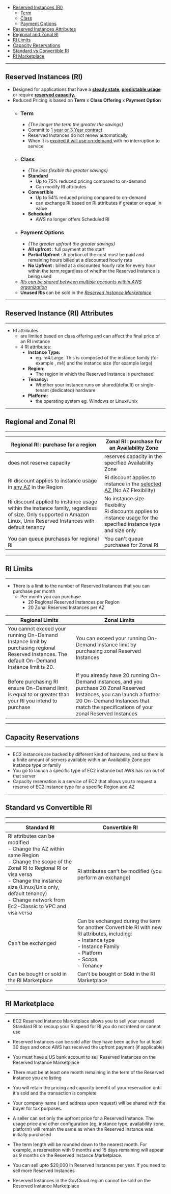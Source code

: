 - [Reserved Instances (RI)](#reserved-instances-ri)
    - [Term](#term)
    - [Class](#class)
    - [Payment Options](#payment-options)
- [Reserved Instances Attributes](#reserved-instance-ri-attributes)
- [Regional and Zonal RI](#regional-and-zonal-ri)
- [RI Limits](#ri-limits)
- [Capacity Reservations](#capacity-reservations)
- [Standard vs Convertible RI](#standard-vs-convertible-ri)
- [RI Marketplace](#ri-marketplace)

---
## Reserved Instances (RI)

- Designed for applications that have a <b><u> steady state,</u> <u> predictable usage</u> </b> or require <b><u> reserved capacity.</u> </b>
- Reduced Pricing is based on <b> Term</b> x <b>Class Offering </b> x <b>Payment Option </b>
    - ### Term
        - <i>{The longer the term the greater the savings}</i>
        - Commit to <u> 1 year  or 3 Year contract </u>
        - Reserved Instances do not renew automatically
        - When it is <u> expired it will use on-demand </u> with no interruption to service
    - ### Class 
        - <i> {The less flexible the greater savings} </i>
        - <b> Standard </b>
            - Up to 75% reduced pricing compared to on-demand
            - Can modify RI attributes
        - <b> Convertible </b>
            - Up to 54% reduced pricing compared to on-demand
            - can exchange RI based on RI attributes if greater or equal in value
        - <strike> <b> Scheduled </b></strike>
            - AWS no longer offers Scheduled RI
    - ### Payment Options
        - <i> {The greater upfront the greater savings} </i>
        - <b> All upfront </b> : full payment at the start
        - <b> Partial Upfront </b> : A portion of the cost must be paid and remaining hours billed at a discounted hourly rate
        - <b> No Upfront </b> : billed at a discounted hourly rate for every hour within the term,regardless of whether the Reserved Instance is being used
    - <i><u> RIs can be shared between multiple accounts within AWS organization </u> </i>
    - <b>Unused RIs </b> can be sold in the <u><i> Reserved Instance Marketplace</i></u>

---
## Reserved Instance (RI) Attributes 
--- 
- RI attributes
    - are limited based on class offering and can affect the final price of an RI instance
    - 4 RI attributes:
        - <b>Instance Type:</b>
            - eg. m4.Large. This is composed of the instance family (for example , m4) and the instance size (for example large)
        - <b> Region:</b>
            - The region in which the Reserved Instance is purchased
        - <b>Tenancy:</b>
            - Whether your instance runs on shared(default) or single-tenant (dedicated) hardware
        - <b>Platform:</b>
            - the operating system eg. Windows or Linux/Unix

---
## Regional and Zonal RI
---
| Regional RI : purchase for a region                         | Zonal RI : purchase for an Availability Zone                                       |
| ----------------------------------------------------------- | ---------------------------------------------------------------------------------- |
| does not reserve capacity | reserves capacity in the specified Availability Zone |
| RI discount applies to instance usage in <u> any AZ</u> in the Region | RI discount applies to instance in the <u> selected AZ </u> (No AZ Flexibility) |
| Ri discount applied to instance usage within the instance family, regardless of size. Only supported n Amazon Linux, Unix Reserved Instances with default tenancy | No instance size flexibility </br>  Ri discounts applies to instance usage for the specified instance type and size only </br>  |
| You can queue purchases for regional RI  | You can't queue purchases for Zonal RI | 

---
## RI Limits 
---
- There is a limit to the number of Reserved Instances that you can purchase per month
    - Per month you can purchase
        - 20 Regional Reserved Instances per Region
        - 20 Zonal Reserved Instances per AZ

| Regional Limits | Zonal Limits | 
| --------------- | ------------ |
| You cannot exceed your running On-Demand Instance limit by purchasing regional Reserved Instances. The default On-Demand Instance limit is 20.  | You can exceed your running On-Demand Instance limit by purchasing zonal Reserved Instances| 
| Before purchasing RI ensure On-Demand limit is equal to or greater than your RI you intend to purchase | If you already have 20 running On-Demand Instances, and you purchase 20 Zonal Reserved Instances, you can launch a further 20 On-Demand Instances that match the specifications of your zonal Reserved Instances |

---
## Capacity Reservations 
---
- EC2 instances are backed by different kind of hardware, and so there is a finite amount of servers available within an Availability Zone per instance type or family 
- You go to launch a specific type of EC2 instance but AWS has ran out of that server
- Capacity reservation is a service of EC2 that allows you to request a reserve of EC2 instance type for a specific Region and AZ

---
## Standard vs Convertible RI
---

| Standard  RI | Convertible RI |
| ------------ | -------------- |
| RI attributes can be modified </br> -  Change the AZ within same Region </br> - Change the scope of the Zonal RI to Regional RI or visa versa </br> - Change the instance size (Linux/Unix only, default tenancy) </br> - Change network from Ec2-Classic to VPC and visa versa | RI attributes can't be modified (you perform an exchange) |
| Can't be exchanged | Can be exchanged during the term for another Convertible RI with new RI attributes, including: </br> - Instance type </br> - Instance Family </br> - Platform </br> - Scope </br> - Tenancy |
| Can be bought or sold in the RI Marketplace | Can't be bought or Sold in the RI Marketplace |

---
## RI Marketplace
---
- EC2 Reserved Instance Marketplace allows you to sell your unused Standard RI to recoup your RI spend for RI you do not intend or cannot use 

- Reserved Instances can be sold after they have been active for at least 30 days and once AWS has received the upfront payment (if applicable)
- You must have a US bank account to sell Reserved Instances on the Reserved Instance Marketplace
- There must be at least one month remaining in the term of the Reserved Instance you are listing
- You will retain the pricing and capacity benefit of your reservation until it's sold and the transaction is complete 
- Your company name ( and address upon request) will be shared with the buyer for tax purposes.
- A seller can set only the upfront price for a Reserved Instance. The usage price and other configuration (eg. instance type, availability zone, platform) will remain the same as when the Reserved Instance was initially purchased 
-  The term length will be rounded down to the nearest month. For example, a reservation with 9 months and 15 days remaining will appear as 9 months on the Reserved Instance Marketplace.
- You can sell upto $20,000 in Reserved Instances per year. If you need to sell more Reserved Instances
- Reserved Instances in the GovCloud region cannot be sold on the Reserved Instance Marketplace

